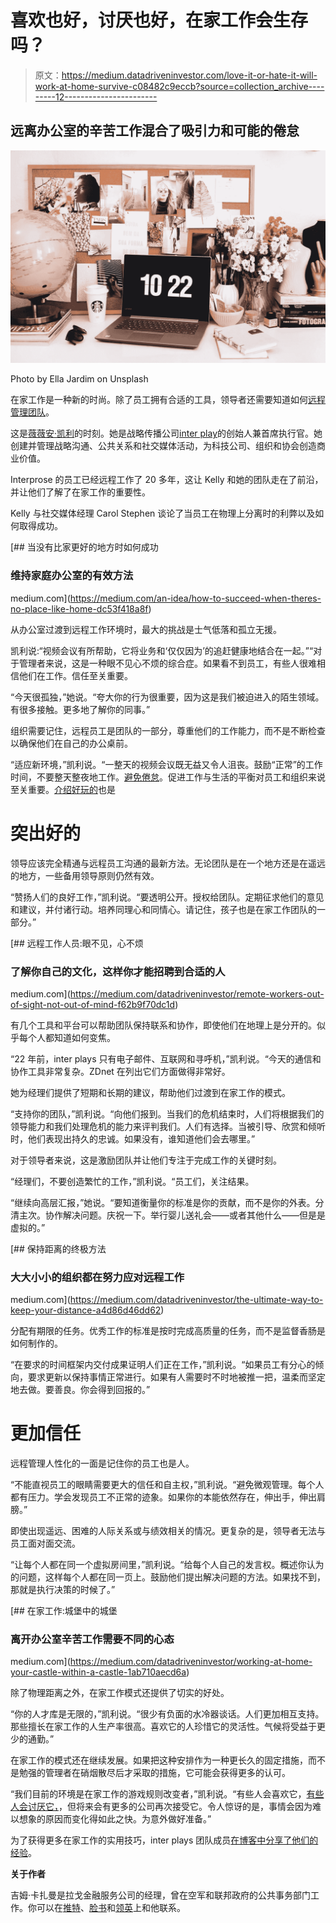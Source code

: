 # 喜欢也好，讨厌也好，在家工作会生存吗？

> 原文：<https://medium.datadriveninvestor.com/love-it-or-hate-it-will-work-at-home-survive-c08482c9eccb?source=collection_archive---------12----------------------->

## 远离办公室的辛苦工作混合了吸引力和可能的倦怠

![](img/d5e6664fb4fdcf82b81f698fc85c8ddf.png)

Photo by Ella Jardim on Unsplash

在家工作是一种新的时尚。除了员工拥有合适的工具，领导者还需要知道如何[远程管理团队](https://medium.com/datadriveninvestor/remote-workers-out-of-sight-not-out-of-mind-f62b9f70dc1d?source=friends_link&sk=710ea5b4314b87582e8ee5bed66c895f)。

这是[薇薇安·凯利](https://twitter.com/VivianLKelly)的时刻。她是战略传播公司[inter play](https://twitter.com/interprosepr/)的创始人兼首席执行官。她创建并管理战略沟通、公共关系和社交媒体活动，为科技公司、组织和协会创造商业价值。

Interprose 的员工已经远程工作了 20 多年，这让 Kelly 和她的团队走在了前沿，并让他们了解了在家工作的重要性。

Kelly 与社交媒体经理 Carol Stephen 谈论了当员工在物理上分离时的利弊以及如何取得成功。

[](https://medium.com/an-idea/how-to-succeed-when-theres-no-place-like-home-dc53f418a8f) [## 当没有比家更好的地方时如何成功

### 维持家庭办公室的有效方法

medium.com](https://medium.com/an-idea/how-to-succeed-when-theres-no-place-like-home-dc53f418a8f) 

从办公室过渡到远程工作环境时，最大的挑战是士气低落和孤立无援。

凯利说:“视频会议有所帮助，它将业务和‘仅仅因为’的追赶健康地结合在一起。”“对于管理者来说，这是一种眼不见心不烦的综合症。如果看不到员工，有些人很难相信他们在工作。信任至关重要。

“今天很孤独，”她说。“夸大你的行为很重要，因为这是我们被迫进入的陌生领域。有很多接触。更多地了解你的同事。”

组织需要记住，远程员工是团队的一部分，尊重他们的工作能力，而不是不断检查以确保他们在自己的办公桌前。

“适应新环境，”凯利说。“一整天的视频会议既无益又令人沮丧。鼓励“正常”的工作时间，不要整天整夜地工作。[避免倦怠](https://www.datadriveninvestor.com/2019/01/15/burnout-exhausts-easy-answers/)。促进工作与生活的平衡对员工和组织来说至关重要。[介绍好玩的](https://medium.com/datadriveninvestor/have-a-little-fun-and-profit-4dd7b69d6a90?source=friends_link&sk=a19519d465c91249e96752310482b29b)也是

# **突出好的**

领导应该完全精通与远程员工沟通的最新方法。无论团队是在一个地方还是在遥远的地方，一些备用领导原则仍然有效。

“赞扬人们的良好工作，”凯利说。“要透明公开。授权给团队。定期征求他们的意见和建议，并付诸行动。培养同理心和同情心。请记住，孩子也是在家工作团队的一部分。”

[](https://medium.com/datadriveninvestor/remote-workers-out-of-sight-not-out-of-mind-f62b9f70dc1d) [## 远程工作人员:眼不见，心不烦

### 了解你自己的文化，这样你才能招聘到合适的人

medium.com](https://medium.com/datadriveninvestor/remote-workers-out-of-sight-not-out-of-mind-f62b9f70dc1d) 

有几个工具和平台可以帮助团队保持联系和协作，即使他们在地理上是分开的。似乎每个人都知道如何变焦。

“22 年前，inter plays 只有电子邮件、互联网和寻呼机，”凯利说。“今天的通信和协作工具非常复杂。ZDnet 在列出它们方面做得非常好。

她为经理们提供了短期和长期的建议，帮助他们过渡到在家工作的模式。

“支持你的团队，”凯利说。“向他们报到。当我们的危机结束时，人们将根据我们的领导能力和我们处理危机的能力来评判我们。人们有选择。当被引导、欣赏和倾听时，他们表现出持久的忠诚。如果没有，谁知道他们会去哪里。”

对于领导者来说，这是激励团队并让他们专注于完成工作的关键时刻。

“经理们，不要创造繁忙的工作，”凯利说。“员工们，关注结果。

“继续向高层汇报，”她说。“要知道衡量你的标准是你的贡献，而不是你的外表。分清主次。协作解决问题。庆祝一下。举行婴儿送礼会——或者其他什么——但是是虚拟的。”

[](https://medium.com/datadriveninvestor/the-ultimate-way-to-keep-your-distance-a4d86d46dd62) [## 保持距离的终极方法

### 大大小小的组织都在努力应对远程工作

medium.com](https://medium.com/datadriveninvestor/the-ultimate-way-to-keep-your-distance-a4d86d46dd62) 

分配有期限的任务。优秀工作的标准是按时完成高质量的任务，而不是监督香肠是如何制作的。

“在要求的时间框架内交付成果证明人们正在工作，”凯利说。“如果员工有分心的倾向，要求更新以保持事情正常进行。如果有人需要时不时地被推一把，温柔而坚定地去做。要善良。你会得到回报的。”

# **更加信任**

远程管理人性化的一面是记住你的员工也是人。

“不能直视员工的眼睛需要更大的信任和自主权，”凯利说。“避免微观管理。每个人都有压力。学会发现员工不正常的迹象。如果你的本能依然存在，伸出手，伸出肩膀。”

即使出现遥远、困难的人际关系或与绩效相关的情况。更复杂的是，领导者无法与员工面对面交流。

“让每个人都在同一个虚拟房间里，”凯利说。“给每个人自己的发言权。概述你认为的问题，这样每个人都在同一页上。鼓励他们提出解决问题的方法。如果找不到，那就是执行决策的时候了。”

[](https://medium.com/datadriveninvestor/working-at-home-your-castle-within-a-castle-1ab710aecd6a) [## 在家工作:城堡中的城堡

### 离开办公室辛苦工作需要不同的心态

medium.com](https://medium.com/datadriveninvestor/working-at-home-your-castle-within-a-castle-1ab710aecd6a) 

除了物理距离之外，在家工作模式还提供了切实的好处。

“你的人才库是无限的，”凯利说。“很少有负面的水冷器谈话。人们更加相互支持。那些擅长在家工作的人生产率很高。喜欢它的人珍惜它的灵活性。气候将受益于更少的通勤。”

在家工作的模式还在继续发展。如果把这种安排作为一种更长久的固定措施，而不是勉强的管理者在硝烟散尽后才采取的措施，它可能会获得更多的认可。

“我们目前的环境是在家工作的游戏规则改变者，”凯利说。“有些人会喜欢它，[有些人会讨厌它，](https://www.theatlantic.com/magazine/archive/2017/11/when-working-from-home-doesnt-work/540660/)，但将来会有更多的公司再次接受它。令人惊讶的是，事情会因为难以想象的原因而变化得如此之快。为意外做好准备。”

为了获得更多在家工作的实用技巧，inter plays 团队成员[在博客中分享了他们的经验](https://interprosepr.com/2020/03/26/working-from-home/?utm_source=Twitter&utm_medium=Social&utm_campaign=2020-Blog)。

**关于作者**

吉姆·卡扎曼是拉戈金融服务公司的经理，曾在空军和联邦政府的公共事务部门工作。你可以在[推特](https://twitter.com/JKatzaman)、[脸书](https://www.facebook.com/jim.katzaman)和[领英](https://www.linkedin.com/in/jim-katzaman-33641b21/)上和他联系。